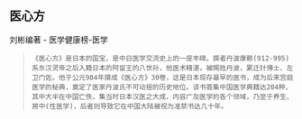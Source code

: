 ## 医心方

刘彬编著  -  医学健康榜-医学

>     《医心方》是日本的国宝，是中日医学交流史上的一座丰碑。撰者丹波康赖(912-995)系东汉灵帝之后入籍日本的阿留王的八世孙，他医术精湛，被赐姓丹波，累迁针博士、左卫门佐。他于公元984年撰成《医心方》30卷，这是日本现存最早的医书，成为后来宫庭医学的秘典，奠定了医家丹波氏不可动摇的历史地位。该书荟集中国医学典籍达204种，其中大半在中国亡佚，集当时日本汉医之大成，内容广及医学的各个领域，乃至于养生、房中(性医学)，后者则导致它在中国大陆被视为准禁书达几十年。
